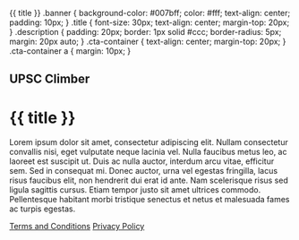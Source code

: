 {{ title }}   .banner { background-color: #007bff; color: #fff; text-align: center; padding: 10px; } .title { font-size: 30px; text-align: center; margin-top: 20px; } .description { padding: 20px; border: 1px solid #ccc; border-radius: 5px; margin: 20px auto; } .cta-container { text-align: center; margin-top: 20px; } .cta-container a { margin: 10px; }

UPSC Climber
------------

{{ title }}
===========

Lorem ipsum dolor sit amet, consectetur adipiscing elit. Nullam consectetur convallis nisi, eget vulputate neque lacinia vel. Nulla faucibus metus leo, ac laoreet est suscipit ut. Duis ac nulla auctor, interdum arcu vitae, efficitur sem. Sed in consequat mi. Donec auctor, urna vel egestas fringilla, lacus risus faucibus elit, non hendrerit dui erat id ante. Nam scelerisque risus sed ligula sagittis cursus. Etiam tempor justo sit amet ultrices commodo. Pellentesque habitant morbi tristique senectus et netus et malesuada fames ac turpis egestas.

[Terms and Conditions](#) [Privacy Policy](#)
